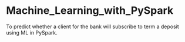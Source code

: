 # Machine_Learning_with_PySpark
To predict whether a client for the bank will subscribe to term a deposit using ML in PySpark.
